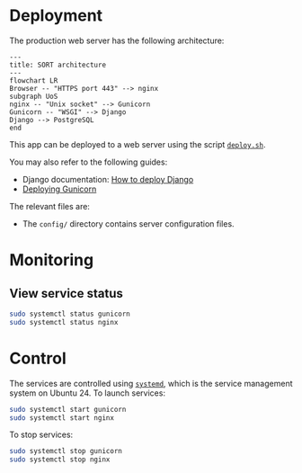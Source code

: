 # Deployment

The production web server has the following architecture:

```mermaid
---
title: SORT architecture
---
flowchart LR
Browser -- "HTTPS port 443" --> nginx
subgraph UoS
nginx -- "Unix socket" --> Gunicorn
Gunicorn -- "WSGI" --> Django
Django --> PostgreSQL
end
```



This app can be deployed to a web server using the script [`deploy.sh`](../deploy.sh).

You may also refer to the following guides:

* Django documentation: [How to deploy Django](https://docs.djangoproject.com/en/5.1/howto/deployment/)
* [Deploying Gunicorn](https://docs.gunicorn.org/en/latest/deploy.html)

The relevant files are:

* The `config/` directory contains server configuration files.

# Monitoring

## View service status

```bash
sudo systemctl status gunicorn
sudo systemctl status nginx
```

# Control

The services are controlled using [`systemd`](https://systemd.io/), which is the service management system on Ubuntu 24. To launch services:

```bash
sudo systemctl start gunicorn
sudo systemctl start nginx
```

To stop services:

```bash
sudo systemctl stop gunicorn
sudo systemctl stop nginx
```

